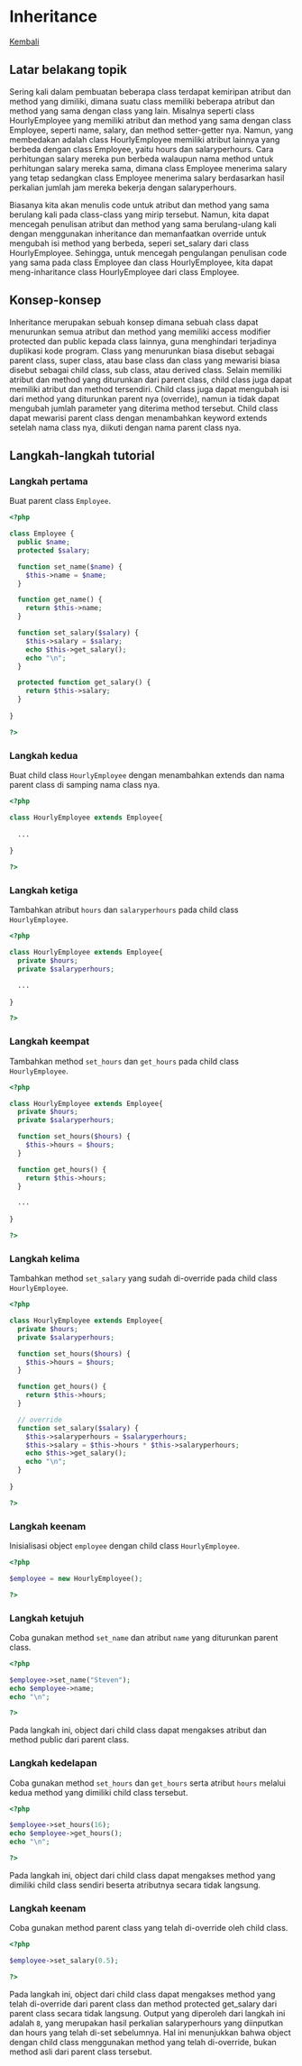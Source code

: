 # Inheritance

[Kembali](readme.md)

## Latar belakang topik

Sering kali dalam pembuatan beberapa class terdapat kemiripan atribut dan method yang dimiliki, dimana suatu class memiliki beberapa atribut dan method yang sama dengan class yang lain. Misalnya seperti class HourlyEmployee yang memiliki atribut dan method yang sama dengan class Employee, seperti name, salary, dan method setter-getter nya. Namun, yang membedakan adalah class HourlyEmployee memiliki atribut lainnya yang berbeda dengan class Employee, yaitu hours dan salaryperhours. Cara perhitungan salary mereka pun berbeda walaupun nama method untuk perhitungan salary mereka sama, dimana class Employee menerima salary yang tetap sedangkan class Employee menerima salary berdasarkan hasil perkalian jumlah jam mereka bekerja dengan salaryperhours.

Biasanya kita akan menulis code untuk atribut dan method yang sama berulang kali pada class-class yang mirip tersebut. Namun, kita dapat mencegah penulisan atribut dan method yang sama berulang-ulang kali dengan menggunakan inheritance dan memanfaatkan override untuk mengubah isi method yang berbeda, seperi set_salary dari class HourlyEmployee. Sehingga, untuk mencegah pengulangan penulisan code yang sama pada class Employee dan class HourlyEmployee, kita dapat meng-inharitance class HourlyEmployee dari class Employee.

## Konsep-konsep

Inheritance merupakan sebuah konsep dimana sebuah class dapat menurunkan semua atribut dan method yang memiliki access modifier protected dan public kepada class lainnya, guna menghindari terjadinya duplikasi kode program. Class yang menurunkan biasa disebut sebagai parent class, super class, atau base class dan class yang mewarisi biasa disebut sebagai child class, sub class, atau derived class. Selain memiliki atribut dan method yang diturunkan dari parent class, child class juga dapat memiliki atribut dan method tersendiri. Child class juga dapat mengubah isi dari method yang diturunkan parent nya (override), namun ia tidak dapat mengubah jumlah parameter yang diterima method tersebut. Child class dapat mewarisi parent class dengan menambahkan keyword extends setelah nama class nya, diikuti dengan nama parent class nya.

## Langkah-langkah tutorial

### Langkah pertama

Buat parent class `Employee`. 

```php
<?php

class Employee {
  public $name;
  protected $salary;

  function set_name($name) {
    $this->name = $name;
  }

  function get_name() {
    return $this->name;
  }

  function set_salary($salary) {
    $this->salary = $salary;
    echo $this->get_salary();
    echo "\n";
  }

  protected function get_salary() {
    return $this->salary;
  }
  
}

?>
```

### Langkah kedua

Buat child class `HourlyEmployee` dengan menambahkan extends dan nama parent class di samping nama class nya.

```php
<?php

class HourlyEmployee extends Employee{
  
  ...
  
}

?>
```

### Langkah ketiga

Tambahkan atribut `hours` dan `salaryperhours` pada child class `HourlyEmployee`. 

```php
<?php

class HourlyEmployee extends Employee{
  private $hours;
  private $salaryperhours;

  ...
  
}

?>
```

### Langkah keempat

Tambahkan method `set_hours` dan `get_hours` pada child class `HourlyEmployee`. 

```php
<?php

class HourlyEmployee extends Employee{
  private $hours;
  private $salaryperhours;

  function set_hours($hours) {
    $this->hours = $hours;
  }

  function get_hours() {
    return $this->hours;
  }

  ...
  
}

?>
```

### Langkah kelima

Tambahkan method `set_salary` yang sudah di-override pada child class `HourlyEmployee`. 

```php
<?php

class HourlyEmployee extends Employee{
  private $hours;
  private $salaryperhours;

  function set_hours($hours) {
    $this->hours = $hours;
  }

  function get_hours() {
    return $this->hours;
  }

  // override
  function set_salary($salary) {
    $this->salaryperhours = $salaryperhours;
    $this->salary = $this->hours * $this->salaryperhours;
    echo $this->get_salary();
    echo "\n";
  }
  
}

?>
```

### Langkah keenam

Inisialisasi object `employee` dengan child class `HourlyEmployee`.

```php
<?php

$employee = new HourlyEmployee();

?>
```

### Langkah ketujuh

Coba gunakan method `set_name` dan atribut `name` yang diturunkan parent class.

```php
<?php

$employee->set_name("Steven");
echo $employee->name;
echo "\n";

?>
```

Pada langkah ini, object dari child class dapat mengakses atribut dan method public dari parent class.

### Langkah kedelapan

Coba gunakan method `set_hours` dan `get_hours` serta atribut `hours` melalui kedua method yang dimiliki child class tersebut.

```php
<?php

$employee->set_hours(16);
echo $employee->get_hours();
echo "\n";

?>
```

Pada langkah ini, object dari child class dapat mengakses method yang dimiliki child class sendiri beserta atributnya secara tidak langsung.

### Langkah keenam

Coba gunakan method parent class yang telah di-override oleh child class.

```php
<?php

$employee->set_salary(0.5);

?>
```

Pada langkah ini, object dari child class dapat mengakses method yang telah di-override dari parent class dan method protected get_salary dari parent class secara tidak langsung. Output yang diperoleh dari langkah ini adalah `8`, yang merupakan hasil perkalian salaryperhours yang diinputkan dan hours yang telah di-set sebelumnya. Hal ini menunjukkan bahwa object dengan child class menggunakan method yang telah di-override, bukan method asli dari parent class tersebut.
